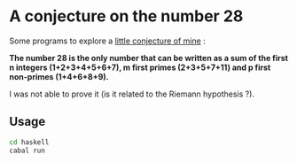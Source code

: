 # A conjecture on the number 28

Some programs to explore a [little conjecture of mine](https://math.stackexchange.com/questions/1357530/intersection-between-the-sums-of-the-first-integers-primes-and-non-primes) :

**The number 28 is the only number that can be written as a sum of the first n integers (1+2+3+4+5+6+7), m first primes (2+3+5+7+11) and p first non-primes (1+4+6+8+9).** 


I was not able to prove it (is it related to the Riemann hypothesis ?).

## Usage

```sh
cd haskell
cabal run
```
